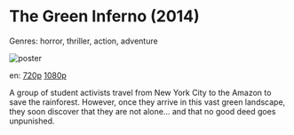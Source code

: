 # The Green Inferno (2014)

Genres: horror, thriller, action, adventure

![poster](http://image.tmdb.org/t/p/w500/prG32jWEgiZ2N8BpBPu1G0jMiv2.jpg)

en:
  [720p](magnet:?xt=urn:btih:BBC46CA306BDF68846AF64FEA097D2CD997C1AC7&tr=udp://glotorrents.pw:6969/announce&tr=udp://tracker.opentrackr.org:1337/announce&tr=udp://torrent.gresille.org:80/announce&tr=udp://tracker.openbittorrent.com:80&tr=udp://tracker.coppersurfer.tk:6969&tr=udp://tracker.leechers-paradise.org:6969&tr=udp://p4p.arenabg.ch:1337&tr=udp://tracker.internetwarriors.net:1337)
  [1080p](magnet:?xt=urn:btih:5312E5DDDBEB03CE1A50FBF617DC32EC369EE446&tr=udp://glotorrents.pw:6969/announce&tr=udp://tracker.opentrackr.org:1337/announce&tr=udp://torrent.gresille.org:80/announce&tr=udp://tracker.openbittorrent.com:80&tr=udp://tracker.coppersurfer.tk:6969&tr=udp://tracker.leechers-paradise.org:6969&tr=udp://p4p.arenabg.ch:1337&tr=udp://tracker.internetwarriors.net:1337)
  


A group of student activists travel from New York City to the Amazon to save the rainforest.  However, once they arrive in this vast green landscape, they soon discover that they are not alone… and that no good deed goes unpunished.